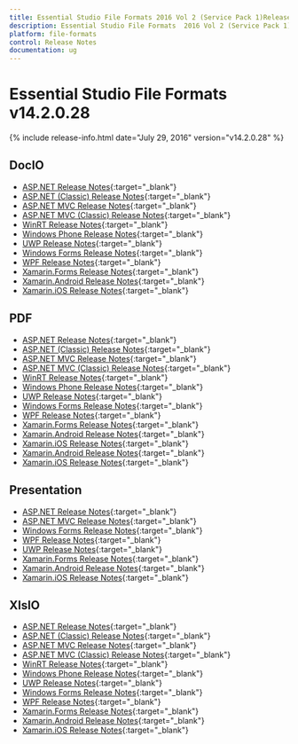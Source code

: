```yaml
---
title: Essential Studio File Formats 2016 Vol 2 (Service Pack 1)Release Notes
description: Essential Studio File Formats  2016 Vol 2 (Service Pack 1)Release Notes
platform: file-formats
control: Release Notes
documentation: ug
---
```


# Essential Studio File Formats v14.2.0.28

{% include release-info.html date="July 29, 2016" version="v14.2.0.28" %} 

## DocIO

* [ASP.NET Release Notes](/aspnet/release-notes/v14.2.0.28#docio){:target="_blank"}
* [ASP.NET (Classic) Release Notes](/aspnet-classic/release-notes/v14.2.0.28#docio){:target="_blank"}
* [ASP.NET MVC Release Notes](/aspnetmvc/release-notes/v14.2.0.28#docio){:target="_blank"}
* [ASP.NET MVC (Classic) Release Notes](/aspnetmvc-classic/release-notes/v14.2.0.28#docio){:target="_blank"}
* [WinRT Release Notes](/winrt/release-notes/v14.2.0.28#docio){:target="_blank"}
* [Windows Phone Release Notes](/wp8/release-notes/wp-winrt/v14.2.0.28#docio){:target="_blank"}
* [UWP Release Notes](/uwp/release-notes/v14.2.0.28#docio){:target="_blank"}
* [Windows Forms Release Notes](/windowsforms/release-notes/v14.2.0.28#docio){:target="_blank"}
* [WPF Release Notes](/wpf/release-notes/v14.2.0.28#docio){:target="_blank"}
* [Xamarin.Forms Release Notes](/xamarin/release-notes/v14.2.0.28#docio){:target="_blank"}
* [Xamarin.Android Release Notes](/xamarin-android/release-notes/v14.2.0.28#docio){:target="_blank"}
* [Xamarin.iOS Release Notes](/xamarin-ios/release-notes/v14.2.0.28#docio){:target="_blank"}

## PDF

* [ASP.NET Release Notes](/aspnet/release-notes/v14.2.0.28#pdf){:target="_blank"}
* [ASP.NET (Classic) Release Notes](/aspnet-classic/release-notes/v14.2.0.28#pdf){:target="_blank"}
* [ASP.NET MVC Release Notes](/aspnetmvc/release-notes/v14.2.0.28#pdf){:target="_blank"}
* [ASP.NET MVC (Classic) Release Notes](/aspnetmvc-classic/release-notes/v14.2.0.28#pdf){:target="_blank"}
* [WinRT Release Notes](/winrt/release-notes/v14.2.0.28#pdf){:target="_blank"}
* [Windows Phone Release Notes](/wp8/release-notes/wp-winrt/v14.2.0.28#pdf){:target="_blank"}
* [UWP Release Notes](/uwp/release-notes/v14.2.0.28#pdf){:target="_blank"}
* [Windows Forms Release Notes](/windowsforms/release-notes/v14.2.0.28#pdf){:target="_blank"}
* [WPF Release Notes](/wpf/release-notes/v14.2.0.28#pdf){:target="_blank"}
* [Xamarin.Forms Release Notes](/xamarin/release-notes/v14.2.0.28#pdf){:target="_blank"}
* [Xamarin.Android Release Notes](/xamarin-android/release-notes/v14.2.0.28#pdf){:target="_blank"}
* [Xamarin.iOS Release Notes](/xamarin-ios/release-notes/v14.2.0.28#pdf){:target="_blank"}
* [Xamarin.Android Release Notes](/xamarin-android/release-notes/v14.2.0.28#pdf){:target="_blank"}
* [Xamarin.iOS Release Notes](/xamarin-ios/release-notes/v14.2.0.28#pdf){:target="_blank"}

## Presentation

* [ASP.NET Release Notes](/aspnet/release-notes/v14.2.0.28#presentation){:target="_blank"}
* [ASP.NET MVC Release Notes](/aspnetmvc/release-notes/v14.2.0.28#presentation){:target="_blank"}
* [Windows Forms Release Notes](/windowsforms/release-notes/v14.2.0.28#presentation){:target="_blank"}
* [WPF Release Notes](/wpf/release-notes/v14.2.0.28#presentation){:target="_blank"}
* [UWP Release Notes](/uwp/release-notes/v14.2.0.28#presentation){:target="_blank"}
* [Xamarin.Forms Release Notes](/xamarin/release-notes/v14.2.0.28#presentation){:target="_blank"}
* [Xamarin.Android Release Notes](/xamarin-android/release-notes/v14.2.0.28#presentation){:target="_blank"}
* [Xamarin.iOS Release Notes](/xamarin-ios/release-notes/v14.2.0.28#presentation){:target="_blank"}

## XlsIO

* [ASP.NET Release Notes](/aspnet/release-notes/v14.2.0.28#xlsio){:target="_blank"}
* [ASP.NET (Classic) Release Notes](/aspnet-classic/release-notes/v14.2.0.28#xlsio){:target="_blank"}
* [ASP.NET MVC Release Notes](/aspnetmvc/release-notes/v14.2.0.28#xlsio){:target="_blank"}
* [ASP.NET MVC (Classic) Release Notes](/aspnetmvc-classic/release-notes/v14.2.0.28#xlsio){:target="_blank"}
* [WinRT Release Notes](/winrt/release-notes/v14.2.0.28#xlsio){:target="_blank"}
* [Windows Phone Release Notes](/wp8/release-notes/wp-winrt/v14.2.0.28#xlsio){:target="_blank"}
* [UWP Release Notes](/uwp/release-notes/v14.2.0.28#xlsio){:target="_blank"}
* [Windows Forms Release Notes](/windowsforms/release-notes/v14.2.0.28#xlsio){:target="_blank"}
* [WPF Release Notes](/wpf/release-notes/v14.2.0.28#xlsio){:target="_blank"}
* [Xamarin.Forms Release Notes](/xamarin/release-notes/v14.2.0.28#xlsio){:target="_blank"}
* [Xamarin.Android Release Notes](/xamarin-android/release-notes/v14.2.0.28#xlsio){:target="_blank"}
* [Xamarin.iOS Release Notes](/xamarin-ios/release-notes/v14.2.0.28#xlsio){:target="_blank"}